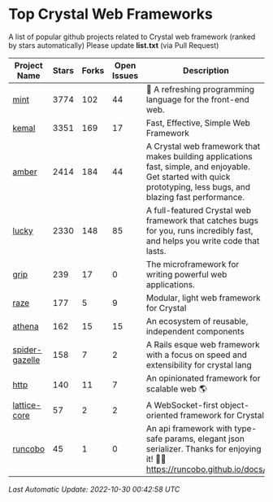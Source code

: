 # Top Crystal Web Frameworks

A list of popular github projects related to Crystal web framework (ranked by stars automatically)
Please update **list.txt** (via Pull Request)

| Project Name | Stars | Forks | Open Issues | Description | Last Commit |
| ------------ | ----- | ----- | ----------- | ----------- | ----------- |
| [mint](https://github.com/mint-lang/mint) |3774|102|44|:leaves: A refreshing programming language for the front-end web.|2022-10-23T14:06:35Z|
| [kemal](https://github.com/kemalcr/kemal) |3351|169|17|Fast, Effective, Simple Web Framework|2022-10-09T10:54:10Z|
| [amber](https://github.com/amberframework/amber) |2414|184|44|A Crystal web framework that makes building applications fast, simple, and enjoyable. Get started with quick prototyping, less bugs, and blazing fast performance.|2022-10-26T11:47:21Z|
| [lucky](https://github.com/luckyframework/lucky) |2330|148|85|A full-featured Crystal web framework that catches bugs for you, runs incredibly fast, and helps you write code that lasts.|2022-09-29T16:13:53Z|
| [grip](https://github.com/grip-framework/grip) |239|17|0|The microframework for writing powerful web applications.|2022-08-24T13:00:06Z|
| [raze](https://github.com/samueleaton/raze) |177|5|9|Modular, light web framework for Crystal|2021-01-02T01:20:01Z|
| [athena](https://github.com/athena-framework/athena) |162|15|15|An ecosystem of reusable, independent components|2022-10-24T04:20:19Z|
| [spider-gazelle](https://github.com/spider-gazelle/spider-gazelle) |158|7|2|A Rails esque web framework with a focus on speed and extensibility for crystal lang|2022-10-28T10:40:19Z|
| [http](https://github.com/onyxframework/http) |140|11|7|An opinionated framework for scalable web 🌎|2019-08-13T09:00:30Z|
| [lattice-core](https://github.com/jasonl99/lattice-core) |57|2|2|A WebSocket-first object-oriented framework for Crystal|2017-03-31T23:57:57Z|
| [runcobo](https://github.com/runcobo/runcobo) |45|1|0|An api framework with type-safe params, elegant json serializer. Thanks for enjoying it! 👻👻 https://runcobo.github.io/docs/|2022-03-16T06:43:35Z|

*Last Automatic Update: 2022-10-30 00:42:58 UTC*